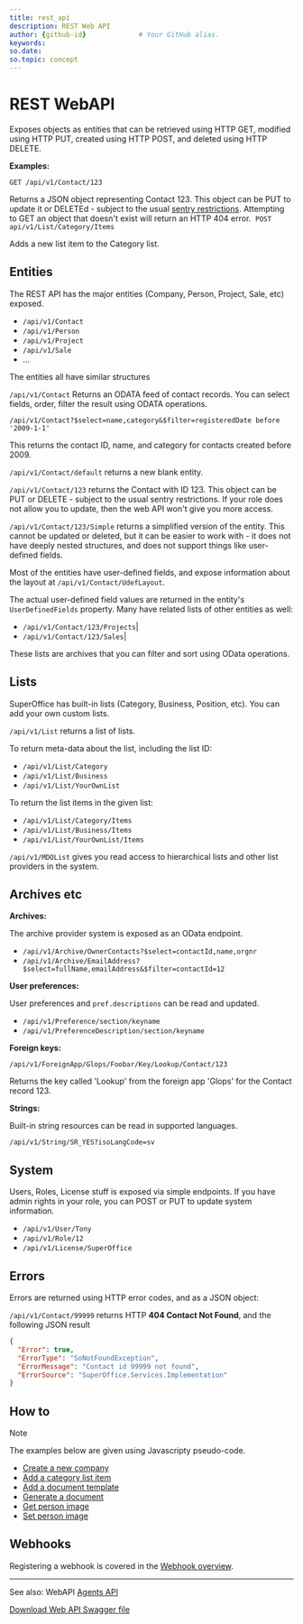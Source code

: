 ```yaml
---
title: rest_api
description: REST Web API
author: {github-id}             # Your GitHub alias.
keywords:
so.date:
so.topic: concept
---
```


# REST WebAPI

Exposes objects as entities that can be retrieved using HTTP GET, modified using HTTP PUT, created using HTTP POST, and deleted using HTTP DELETE.

**Examples:**

`GET /api/v1/Contact/123`

Returns a JSON object representing Contact 123. This object can be PUT to update it or DELETEd - subject to the usual [sentry restrictions][10]. Attempting to GET an object that doesn't exist will return an HTTP 404 error.
​
`POST api/v1/List/Category/Items`

Adds a new list item to the Category list.

## Entities

The REST API has the major entities (Company, Person, Project, Sale, etc) exposed.

* `/api/v1/Contact`
* `/api/v1/Person`
* `/api/v1/Project`
* `/api/v1/Sale`
* ...

The entities all have similar structures

`/api/v1/Contact` Returns an ODATA feed of contact records. You can select fields, order, filter the result using ODATA operations.

`/api/v1/Contact?$select=name,category&$filter=registeredDate before '2009-1-1'`

This returns the contact ID, name, and category for contacts created before 2009.

`/api/v1/Contact/default` returns a new blank entity.

`/api/v1/Contact/123` returns the Contact with ID 123. This object can be PUT or DELETE - subject to the usual sentry restrictions. If your role does not allow you to update, then the web API won't give you more access.

`/api/v1/Contact/123/Simple` returns a simplified version of the entity. This cannot be updated or deleted, but it can be easier to work with - it does not have deeply nested structures, and does not support things like user-defined fields.

Most of the entities have user-defined fields, and expose information about the layout at `/api/v1/Contact/UdefLayout`.

The actual user-defined field values are returned in the entity's `UserDefinedFields` property. Many have related lists of other entities as well:

* `/api/v1/Contact/123/Projects`|
* `/api/v1/Contact/123/Sales`|

These lists are archives that you can filter and sort using OData operations.

## Lists

SuperOffice has built-in lists (Category, Business, Position, etc). You can add your own custom lists.

`/api/v1/List` returns a list of lists.

To return meta-data about the list, including the list ID:

* `/api/v1/List/Category`
* `/api/v1/List/Business`
* `/api/v1/List/YourOwnList`

To return the list items in the given list:

* `/api/v1/List/Category/Items`
* `/api/v1/List/Business/Items`
* `/api/v1/List/YourOwnList/Items`

`/api/v1/MDOList` gives you read access to hierarchical lists and other list providers in the system.

## Archives etc

**Archives:**

The archive provider system is exposed as an OData endpoint.

* `/api/v1/Archive/OwnerContacts?$select=contactId,name,orgnr`
* `/api/v1/Archive/EmailAddress?$select=fullName,emailAddress&$filter=contactId=12`

**User preferences:**

User preferences and `pref.descriptions` can be read and updated.

* `/api/v1/Preference/section/keyname`
* `/api/v1/PreferenceDescription/section/keyname`

**Foreign keys:**

`/api/v1/ForeignApp/Glops/Foobar/Key/Lookup/Contact/123`

Returns the key called 'Lookup' from the foreign app 'Glops' for the Contact record 123.

**Strings:**

Built-in string resources can be read in supported languages.

`/api/v1/String/SR_YES?isoLangCode=sv`

## System

Users, Roles, License stuff is exposed via simple endpoints. If you have admin rights in your role, you can POST or PUT to update system information.

* `/api/v1/User/Tony`
* `/api/v1/Role/12`
* `/api/v1/License/SuperOffice`

## Errors

Errors are returned using HTTP error codes, and as a JSON object:

`/api/v1/Contact/99999` returns HTTP **404 Contact Not Found**, and the following JSON result

```json
{
  "Error": true,
  "ErrorType": "SoNotFoundException",
  "ErrorMessage": "Contact id 99999 not found",
  "ErrorSource": "SuperOffice.Services.Implementation"
}
```

## How to

> [!NOTE]
> The examples below are given using Javascripty pseudo-code.

* [Create a new company][2]
* [Add a category list item][3]
* [Add a document template][4]
* [Generate a document][5]
* [Get person image][6]
* [Set person image][7]

## Webhooks

Registering a webhook is covered in the [Webhook overview][8].

---

See also: WebAPI [Agents API][1]

[Download Web API Swagger file][9]

<!-- Referenced links -->
[1]: ../agents/index.md
[2]: ../../contact/services/create-contact-rest.md
[3]: ../../lists/category/add-catlist-item-rest.md
[4]: ../../documents/rest/add-document-template.md
[5]: ../../documents/rest/generate-document.md
[6]: ../../person/get-person-image-rest.md
[7]: ../../person/update-person-image-rest.md
[8]: ../../webhooks/register.md
[9]: https://community.superoffice.com/documentation/sdk/SO.NetServer.Web.Services/swagger/Swagger-v1-REST.json
[10]: ../../sentry/in-services/index.md
